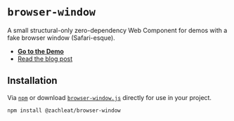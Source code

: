 # `browser-window`

A small structural-only zero-dependency Web Component for demos with a fake browser window (Safari-esque).

* [**Go to the Demo**](https://zachleat.github.io/browser-window/demo.html)
* [Read the blog post](https://www.zachleat.com/web/browser-window/)

## Installation

Via [`npm`](https://www.npmjs.com/package/@zachleat/browser-window) or download [`browser-window.js`](./browser-window.js) directly for use in your project.

```sh
npm install @zachleat/browser-window
```